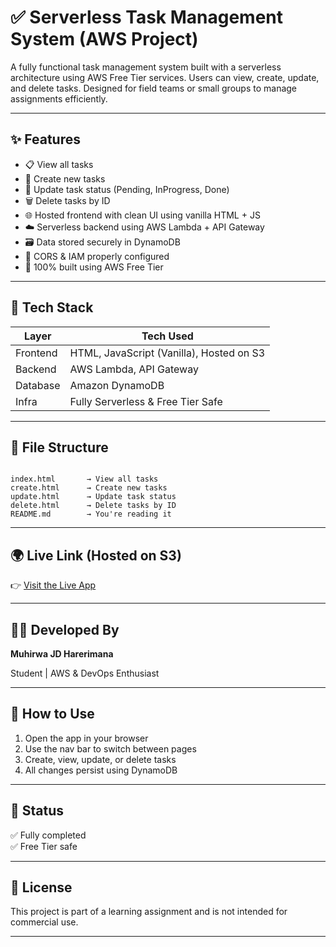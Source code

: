 
# ✅ Serverless Task Management System (AWS Project)

A fully functional task management system built with a serverless architecture using AWS Free Tier services. Users can view, create, update, and delete tasks. Designed for field teams or small groups to manage assignments efficiently.

---

## ✨ Features

- 📋 View all tasks
- 📝 Create new tasks
- 🔄 Update task status (Pending, InProgress, Done)
- 🗑️ Delete tasks by ID
- 🌐 Hosted frontend with clean UI using vanilla HTML + JS
- ☁️ Serverless backend using AWS Lambda + API Gateway
- 🗃️ Data stored securely in DynamoDB
- 🔐 CORS & IAM properly configured
- 💸 100% built using AWS Free Tier

---

## 🧱 Tech Stack

| Layer     | Tech Used |
|-----------|-----------|
| Frontend  | HTML, JavaScript (Vanilla), Hosted on S3 |
| Backend   | AWS Lambda, API Gateway |
| Database  | Amazon DynamoDB |
| Infra     | Fully Serverless & Free Tier Safe |

---

## 📂 File Structure

```

index.html       → View all tasks
create.html      → Create new tasks
update.html      → Update task status
delete.html      → Delete tasks by ID
README.md        → You're reading it

```

---

## 🌍 Live Link (Hosted on S3)

👉 [Visit the Live App](http://task-app-muhirwa123.s3-website.eu-central-1.amazonaws.com )  

---

## 🧑‍💻 Developed By

**Muhirwa JD Harerimana**

Student | AWS & DevOps Enthusiast 

---

## 🚀 How to Use

1. Open the app in your browser
2. Use the nav bar to switch between pages
3. Create, view, update, or delete tasks
4. All changes persist using DynamoDB

---

## 🏁 Status

✅ Fully completed  
✅ Free Tier safe  

---

## 📝 License

This project is part of a learning assignment and is not intended for commercial use.

---


